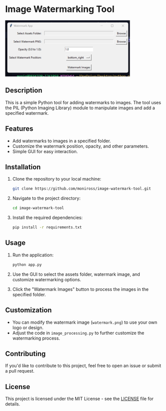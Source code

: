 # Image Watermarking Tool

<img src="screenshot.png" alt="Screenshot" width="400">

## Description

This is a simple Python tool for adding watermarks to images. The tool uses the PIL (Python Imaging Library) module to manipulate images and add a specified watermark.

## Features

- Add watermarks to images in a specified folder.
- Customize the watermark position, opacity, and other parameters.
- Simple GUI for easy interaction.

## Installation

1. Clone the repository to your local machine:

   ```bash
   git clone https://github.com/moniross/image-watermark-tool.git
   ```

2. Navigate to the project directory:

   ```bash
   cd image-watermark-tool
   ```

3. Install the required dependencies:

   ```bash
   pip install -r requirements.txt
   ```

## Usage

1. Run the application:

   ```bash
   python app.py
   ```

2. Use the GUI to select the assets folder, watermark image, and customize watermarking options.

3. Click the "Watermark Images" button to process the images in the specified folder.

## Customization

- You can modify the watermark image (`watermark.png`) to use your own logo or design.
- Adjust the code in `image_processing.py` to further customize the watermarking process.

## Contributing

If you'd like to contribute to this project, feel free to open an issue or submit a pull request.

## License

This project is licensed under the MIT License - see the [LICENSE](LICENSE) file for details.
